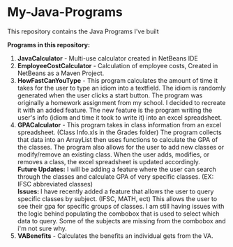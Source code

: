 # My-Java-Programs
This repository contains the Java Programs I've built

<b>Programs in this repository:</b>
<ol>
<li><b>JavaCalculator</b> - Multi-use calculator created in NetBeans IDE</li>
<li><b>EmployeeCostCalculator</b> - Calculation of employee costs, Created in NetBeans as a Maven Project.</li>
<li><b>HowFastCanYouType</b> - This program calculates the amount of time it takes for the user to type an idiom into a textfield. The idiom is randomly generated when the user clicks a start button. The program was originally a homework assignment from my school. I decided to recreate it with an added feature. The new feature is the program writing the user's info (idiom and time it took to write it) into an excel spreadsheet.</li>
<li><b>GPACalculator</b> - This program takes in class information from an excel spreadsheet. (Class Info.xls in the Grades folder) The program collects that data into an ArrayList then uses functions to calculate the GPA of the classes. The program also allows for the user to add new classes or modify/remove an existing class. When the user adds, modifies, or removes a class, the excel spreadsheet is updated accordingly.<br>
<b>Future Updates:</b> I will be adding a feature where the user can search through the classes and calculate GPA of very specific classes. (EX: IFSC abbreviated classes)<br>
<b>Issues: </b> I have recently added a feature that allows the user to query specific classes by subject. (IFSC, MATH, ect) This allows the user to see their gpa for specific groups of classes. I am still having issues with the logic behind populating the combobox that is used to select which data to query. Some of the subjects are missing from the combobox and i'm not sure why.</li>
  <li><b>VABenefits</b> - Calculates the benefits an individual gets from the VA.</li>
</ol>
